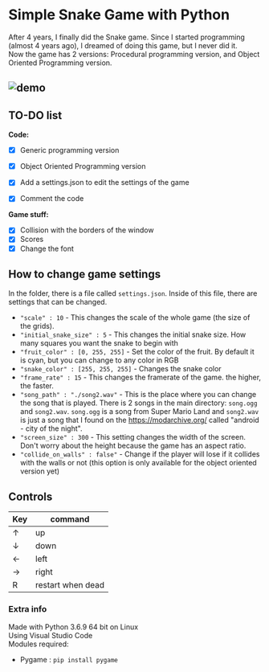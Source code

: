 # Simple Snake Game with Python

After 4 years, I finally did the Snake game. Since I started programming (almost 4 years ago), I dreamed of doing this game, but I never did it.  
Now the game has 2 versions: Procedural programming version, and Object Oriented Programming version.

![demo](https://media.giphy.com/media/QfX2QFjuN2LfNGkWLa/giphy.gif)
---

## TO-DO list
**Code:**  
- [x]  Generic programming version
- [x]  Object Oriented Programming version
- [x] Add a settings.json to edit the settings of the game  
- [x] Comment the code



**Game stuff:**  
- [x] Collision with the borders of the window
- [x] Scores
- [x] Change the font  

## How to change game settings
In the folder, there is a file called `settings.json`. Inside of this file, there are settings that can be changed.
- `"scale" : 10` - This changes the scale of the whole game (the size of the grids).
- `"initial_snake_size" : 5` - This changes the initial snake size. How many squares you want the snake to begin with
- `"fruit_color" : [0, 255, 255]` - Set the color of the fruit. By default it is cyan, but you can change to any color in RGB
- `"snake_color" : [255, 255, 255]` - Changes the snake color
- `"frame_rate" : 15` - This changes the framerate of the game. the higher, the faster.
- `"song_path" : "./song2.wav"` - This is the place where you can change the song that is played. There is 2 songs in the main directory: `song.ogg` and `song2.wav`. `song.ogg` is a song from Super Mario Land and `song2.wav` is just a song that I found on the https://modarchive.org/ called "android - city of the night".
- `"screen_size" : 300` - This setting changes the width of the screen. Don't worry about the height because the game has an aspect ratio.
- `"collide_on_walls" : false"` - Change if the player will lose if it collides with the walls or not (this option is only available for the object oriented version yet)

## Controls
|Key  | command |
|--|--|
| ↑ | up |
| ↓ | down |
| ← | left |
| → | right |
| R | restart when dead |


### Extra info
Made with Python 3.6.9 64 bit on Linux  
Using Visual Studio Code  
Modules required:  
 - Pygame : `pip install pygame`

